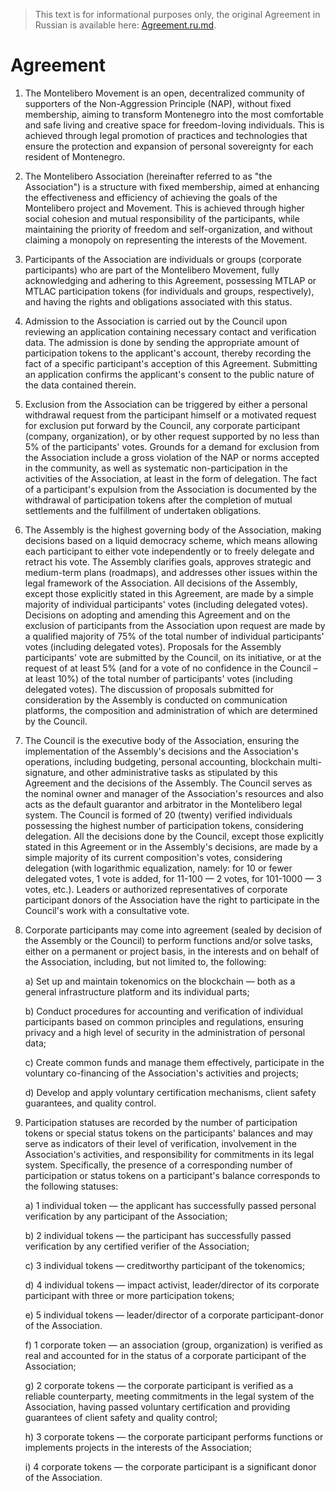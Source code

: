 > This text is for informational purposes only, the original Agreement in Russian is available here:
[Agreement.ru.md](Agreement.ru.md).

Agreement
=========

1. The Montelibero Movement is an open, decentralized community of supporters of the Non-Aggression Principle (NAP),
   without fixed membership, aiming to transform Montenegro into the most comfortable and safe living and creative space
   for freedom-loving individuals. This is achieved through legal promotion of practices and technologies that ensure
   the protection and expansion of personal sovereignty for each resident of Montenegro.


2. The Montelibero Association (hereinafter referred to as "the Association") is a structure with fixed membership,
   aimed at enhancing the effectiveness and efficiency of achieving the goals of the Montelibero project and Movement.
   This is achieved through higher social cohesion and mutual responsibility of the participants, while maintaining the
   priority of freedom and self-organization, and without claiming a monopoly on representing the interests of the
   Movement.


3. Participants of the Association are individuals or groups (corporate participants) who are part of the
   Montelibero Movement, fully acknowledging and adhering to this Agreement, possessing MTLAP or MTLAC participation tokens (for
   individuals and groups, respectively), and having the rights and obligations associated with this
   status.


4. Admission to the Association is carried out by the Council upon reviewing an application containing necessary contact
   and verification data. The admission is done by sending the appropriate amount of participation tokens to the applicant's
   account, thereby recording the fact of a specific participant's acception of this Agreement. Submitting an
   application confirms the applicant's consent to the public nature of the data contained therein.


5. Exclusion from the Association can be triggered by either a personal withdrawal request from the participant himself or a
   motivated request for exclusion put forward by the Council, any corporate participant (company, organization), or
   by other request supported by no less than 5% of the participants' votes. Grounds for a demand for exclusion from the Association
   include a gross violation of the NAP or norms accepted in the community, as well as systematic non-participation in
   the activities of the Association, at least in the form of delegation. The fact of a participant's expulsion from the Association 
   is documented by the withdrawal of participation tokens after the completion of mutual settlements and the fulfillment 
   of undertaken obligations.


6. The Assembly is the highest governing body of the Association, making decisions based on a liquid democracy scheme,
   which means allowing each participant to either vote independently or to freely delegate and retract his vote. The
   Assembly clarifies goals, approves strategic and medium-term plans (roadmaps), and addresses other issues within the
   legal framework of the Association. All decisions of the Assembly, except those explicitly stated in this Agreement,
   are made by a simple majority of individual participants' votes (including delegated votes). Decisions on adopting and
   amending this Agreement and on the exclusion of participants from the Association upon request are made by a qualified
   majority of 75% of the total number of individual participants' votes (including delegated votes). Proposals for the
   Assembly participants' vote are submitted by the Council, on its initiative, or at the request of at least 5% (and for a
   vote of no confidence in the Council – at least 10%) of the total number of participants' votes (including delegated votes).
   The discussion of proposals submitted for consideration by the Assembly is conducted on communication platforms,
   the composition and administration of which are determined by the Council.


7. The Council is the executive body of the Association, ensuring the implementation of the Assembly's decisions and
   the Association's operations, including budgeting, personal accounting, blockchain
   multi-signature, and other administrative tasks as stipulated by this Agreement and the decisions of the Assembly.
   The Council serves as the nominal owner and manager of the Association's resources and also acts as the default
   guarantor and arbitrator in the Montelibero legal system. The Council is formed of 20 (twenty) verified individuals
   possessing the highest number of participation tokens, considering delegation.
   All the decisions done by the Council, except those explicitly stated in this Agreement or in the Assembly's decisions, are
   made by a simple majority of its current composition's votes, considering delegation (with logarithmic equalization,
   namely: for 10 or fewer delegated votes, 1 vote is added, for 11-100 — 2 votes, for 101-1000 — 3 votes, etc.).
   Leaders or authorized representatives of corporate participant donors of the Association have the right to
   participate in the Council's work with a consultative vote.


8. Corporate participants may come into agreement (sealed by decision of the Assembly or the Council) to perform functions
   and/or solve tasks, either on a permanent or project basis, in the interests and on behalf of the Association, including,
   but not limited to, the following:

   a) Set up and maintain tokenomics on the blockchain — both as a general infrastructure platform and its individual
   parts;

   b) Conduct procedures for accounting and verification of individual participants based on common principles and
   regulations, ensuring privacy and a high level of security in the administration of personal data;

   c) Create common funds and manage them effectively, participate in the voluntary co-financing of the Association's
   activities and projects;

   d) Develop and apply voluntary certification mechanisms, client safety guarantees, and quality control.


9. Participation statuses are recorded by the number of participation tokens or special status tokens on the
   participants' balances and may serve as indicators of their level of verification, involvement in the Association's
   activities, and responsibility for commitments in its legal system. Specifically, the presence of a corresponding
   number of participation or status tokens on a participant's balance corresponds to the following statuses:

   a) 1 individual token — the applicant has successfully passed personal verification by any participant of the Association;

   b) 2 individual tokens — the participant has successfully passed verification by any certified verifier of the
   Association;

   c) 3 individual tokens — creditworthy participant of the tokenomics;

   d) 4 individual tokens — impact activist, leader/director of its corporate participant with three or more 
      participation tokens;

   e) 5 individual tokens — leader/director of a corporate participant-donor of the Association.

   f) 1 corporate token — an association (group, organization) is verified as real and accounted for in the status of a
   corporate participant of the Association;

   g) 2 corporate tokens — the corporate participant is verified as a reliable counterparty, meeting commitments in the
   legal system of the Association, having passed voluntary certification and providing guarantees of client safety and
   quality control;

   h) 3 corporate tokens — the corporate participant performs functions or implements projects in the interests of the
   Association;

   i) 4 corporate tokens — the corporate participant is a significant donor of the Association.

